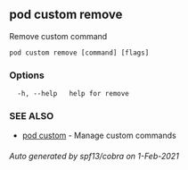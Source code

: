 ## pod custom remove

Remove custom command

```
pod custom remove [command] [flags]
```

### Options

```
  -h, --help   help for remove
```

### SEE ALSO

* [pod custom](pod_custom.md)	 - Manage custom commands

###### Auto generated by spf13/cobra on 1-Feb-2021

